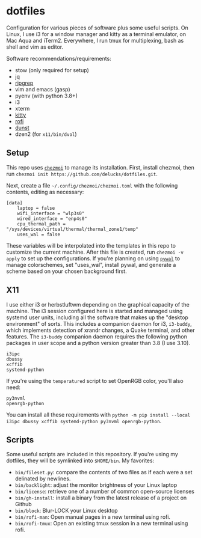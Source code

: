 dotfiles
========

Configuration for various pieces of software plus some useful scripts. On Linux, I use i3 for a window manager and kitty as a terminal emulator, on Mac Aqua and iTerm2. Everywhere, I run tmux for multiplexing, bash as shell and vim as editor.

Software recommendations/requirements:
- stow (only required for setup)
- jq
- [ripgrep](https://github.com/BurntSushi/ripgrep)
- vim and emacs (gasp)
- pyenv (with python 3.8+)
- i3
- xterm
- [kitty](https://github.com/kovidgoyal/kitty)
- [rofi](https://github.com/davatorium/rofi)
- [dunst](https://github.com/dunst-project/dunst)
- dzen2 (for `x11/bin/dvol`)

Setup
-----

This repo uses [`chezmoi`](https://www.chezmoi.io/) to manage its installation. First, install chezmoi, then run `chezmoi init https://github.com/delucks/dotfiles.git`.

Next, create a file `~/.config/chezmoi/chezmoi.toml` with the following contents, editing as necessary:

```
[data]
	laptop = false
	wifi_interface = "wlp3s0"
	wired_interface = "enp4s0"
	cpu_thermal_path = "/sys/devices/virtual/thermal/thermal_zone1/temp"
	uses_wal = false
```

These variables will be interpolated into the templates in this repo to customize the current machine. After this file is created, run `chezmoi -v apply` to set up the configurations. If you're planning on using [`pywal`](https://github.com/dylanaraps/pywal) to manage colorschemes, set "uses_wal", install pywal, and generate a scheme based on your chosen background first.


X11
---

I use either i3 or herbstluftwm depending on the graphical capacity of the machine. The i3 session configured here is started and managed using systemd user units, including all the software that makes up the "desktop environment" of sorts. This includes a companion daemon for i3, `i3-buddy`, which implements detection of xrandr changes, a Quake terminal, and other features. The `i3-buddy` companion daemon requires the following python packages in user scope and a python version greater than 3.8 (I use 3.10).

```
i3ipc
dbussy
xcffib
systemd-python
```

If you're using the `temperatured` script to set OpenRGB color, you'll also need:

```
py3nvml
openrgb-python
```

You can install all these requirements with `python -m pip install --local i3ipc dbussy xcffib systemd-python py3nvml openrgb-python`.

Scripts
-------

Some useful scripts are included in this repository. If you're using my dotfiles, they will be symlinked into `$HOME/bin`. My favorites:

- `bin/fileset.py`: compare the contents of two files as if each were a set delinated by newlines.
- `bin/backlight`: adjust the monitor brightness of your Linux laptop
- `bin/license`: retrieve one of a number of common open-source licenses
- `bin/gh-install`: install a binary from the latest release of a project on Github
- `bin/block`: Blur-LOCK your Linux desktop
- `bin/rofi-man`: Open manual pages in a new terminal using rofi.
- `bin/rofi-tmux`: Open an existing tmux session in a new terminal using rofi.
